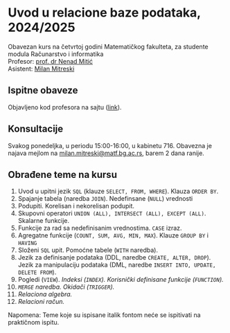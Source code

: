 # Uvod u relacione baze podataka, 2024/2025

Obavezan kurs na četvrtoj godini Matematičkog fakulteta, za studente modula Računarstvo i informatika\
Profesor: [prof. dr Nenad Mitić](http://poincare.matf.bg.ac.rs/~nenad.mitic)\
Asistent: [Milan Mitreski](http://poincare.matf.bg.ac.rs/~milan.mitreski)

## Ispitne obaveze

Objavljeno kod profesora na sajtu ([link](https://poincare.matf.bg.ac.rs/~nenad/rbp/ispit/polaganje_ispita.pdf)).

## Konsultacije

Svakog ponedeljka, u periodu 15:00-16:00, u kabinetu 716. Obavezna je najava mejlom na [milan.mitreski@matf.bg.ac.rs](mailto:milan.mitreski@matf.bg.ac.rs), barem 2 dana ranije.

## Obrađene teme na kursu

1. Uvod u upitni jezik `SQL` (klauze `SELECT, FROM, WHERE`). Klauza `ORDER BY`.
2. Spajanje tabela (naredba `JOIN`). Nedefinsane (`NULL`) vrednosti 
3. Podupiti. Korelisan i nekorelisan podupit.
4. Skupovni operatori `UNION (ALL), INTERSECT (ALL), EXCEPT (ALL)`. Skalarne funkcije.
5. Funkcije za rad sa nedefinisanim vrednostima. `CASE` izraz.
6. Agregatne funkcije (`COUNT, SUM, AVG, MIN, MAX`). Klauze `GROUP BY` i `HAVING`
7. Složeni `SQL` upit. Pomoćne tabele (`WITH` naredba).
8. Jezik za definisanje podataka (DDL, naredbe `CREATE, ALTER, DROP`). Jezik za manipulaciju podataka (DML, naredbe `INSERT INTO, UPDATE, DELETE FROM`). 
9. Pogledi (`VIEW`). _Indeksi (`INDEX`). Korisnički definisane funkcije (`FUNCTION`)._
10. _`MERGE` naredba. Okidači (`TRIGGER`)._
11. _Relaciona algebra._
12. _Relacioni račun._

Napomena: Teme koje su ispisane italik fontom neće se ispitivati na praktičnom ispitu.
